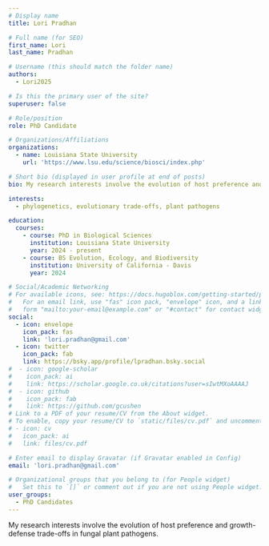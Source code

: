 ```yaml
---
# Display name
title: Lori Pradhan 

# Full name (for SEO)
first_name: Lori
last_name: Pradhan

# Username (this should match the folder name)
authors:
  - Lori2025

# Is this the primary user of the site?
superuser: false

# Role/position
role: PhD Candidate

# Organizations/Affiliations
organizations:
  - name: Louisiana State University
    url: 'https://www.lsu.edu/science/biosci/index.php'

# Short bio (displayed in user profile at end of posts)
bio: My research interests involve the evolution of host preference and growth-defense trade-offs in fungal plant pathogens. 

interests:
  - phylogenetics, evolutionary trade-offs, plant pathogens

education:
  courses:
    - course: PhD in Biological Sciences
      institution: Louisiana State University
      year: 2024 - present
    - course: BS Evolution, Ecology, and Biodiversity
      institution: University of California - Davis
      year: 2024

# Social/Academic Networking
# For available icons, see: https://docs.hugoblox.com/getting-started/page-builder/#icons
#   For an email link, use "fas" icon pack, "envelope" icon, and a link in the
#   form "mailto:your-email@example.com" or "#contact" for contact widget.
social:
  - icon: envelope
    icon_pack: fas
    link: 'lori.pradhan@gmail.com'
  - icon: twitter
    icon_pack: fab
    link: https://bsky.app/profile/lpradhan.bsky.social
#  - icon: google-scholar
#    icon_pack: ai
#    link: https://scholar.google.co.uk/citations?user=sIwtMXoAAAAJ
#  - icon: github
#    icon_pack: fab
#    link: https://github.com/gcushen
# Link to a PDF of your resume/CV from the About widget.
# To enable, copy your resume/CV to `static/files/cv.pdf` and uncomment the lines below.
# - icon: cv
#   icon_pack: ai
#   link: files/cv.pdf

# Enter email to display Gravatar (if Gravatar enabled in Config)
email: 'lori.pradhan@gmail.com'

# Organizational groups that you belong to (for People widget)
#   Set this to `[]` or comment out if you are not using People widget.
user_groups:
  - PhD Candidates
---
```


My research interests involve the evolution of host preference and growth-defense trade-offs in fungal plant pathogens.

